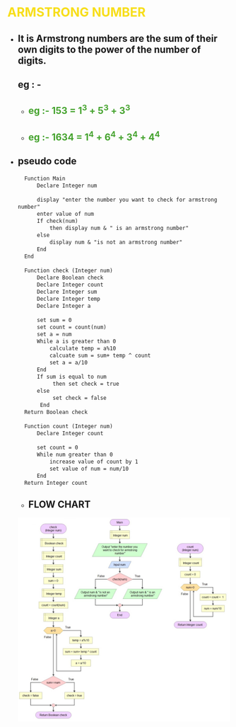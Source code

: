 # <span style="color: #f7de1b;">ARMSTRONG NUMBER</span>
* ##  It is  Armstrong numbers are the sum of their own digits to the power of the number of digits.
  ## eg : -  
  * ## <span style="color: #45a32e;">eg :- 153 = 1<sup>3</sup> + 5<sup>3</sup> + 3<sup>3</sup><span style="color: red;">
   * ## <span style="color: #45a32e;">eg :- 1634 = 1<sup>4</sup> + 6<sup>4</sup> + 3<sup>4</sup> + 4<sup>4</sup></span>
* ## pseudo code
        Function Main
            Declare Integer num
    
            display "enter the number you want to check for armstrong number"
            enter value of num
            If check(num)
                then display num & " is an armstrong number"
            else
                display num & "is not an armstrong number"
            End
        End

        Function check (Integer num)
            Declare Boolean check
            Declare Integer count
            Declare Integer sum
            Declare Integer temp
            Declare Integer a

            set sum = 0
            set count = count(num)
            set a = num
            While a is greater than 0
                calculate temp = a%10
                calcuate sum = sum+ temp ^ count
                set a = a/10
            End
            If sum is equal to num
                 then set check = true
            else
                 set check = false
             End
        Return Boolean check

        Function count (Integer num)
            Declare Integer count
    
            set count = 0
            While num greater than 0
                increase value of count by 1
                set value of num = num/10
            End
        Return Integer count
    * ## FLOW CHART
    
    ![flow chart](res/task-6.jpg)
